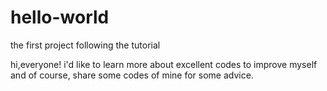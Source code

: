 # hello-world
the first project following the tutorial

hi,everyone!
i'd like to learn more about excellent codes to improve myself and of course, share some codes of mine for some advice.
